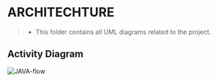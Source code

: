 # ARCHITECHTURE

> - This folder contains all UML diagrams related to the project.

##  Activity Diagram

![JAVA-flow](https://user-images.githubusercontent.com/71481671/98774508-1d53b080-2411-11eb-8d45-0539ca4f8936.PNG)
